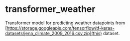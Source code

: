 # transformer_weather
Transformer model for predicting weather datapoints from [https://storage.googleapis.com/tensorflow/tf-keras-datasets/jena_climate_2009_2016.csv.zip](this) dataset.

